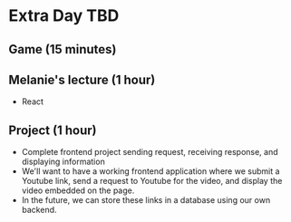 # Extra Day TBD

## Game (15 minutes)

## Melanie's lecture (1 hour)
- React

## Project (1 hour)
- Complete frontend project sending request, receiving response, and displaying information
- We'll want to have a working frontend application where we submit a Youtube link, send a request to Youtube for the video, and display the video embedded on the page. 
- In the future, we can store these links in a database using our own backend.